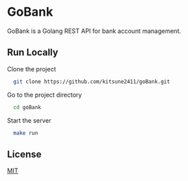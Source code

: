 # GoBank

GoBank is a Golang REST API for bank account management.

## Run Locally

Clone the project

```bash
  git clone https://github.com/kitsune2411/goBank.git
```

Go to the project directory

```bash
  cd goBank
```

Start the server

```bash
  make run
```

## License

[MIT](https://choosealicense.com/licenses/mit/)